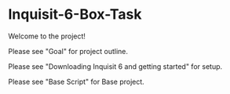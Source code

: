 # Inquisit-6-Box-Task
Welcome to the project!

Please see "Goal" for project outline.

Please see "Downloading Inquisit 6 and getting started" for setup.

Please see "Base Script" for Base project.
